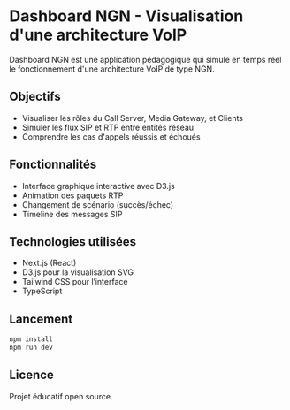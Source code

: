 # Dashboard NGN - Visualisation d'une architecture VoIP

Dashboard NGN est une application pédagogique qui simule en temps réel le fonctionnement d'une architecture VoIP de type NGN.

## Objectifs

- Visualiser les rôles du Call Server, Media Gateway, et Clients
- Simuler les flux SIP et RTP entre entités réseau
- Comprendre les cas d'appels réussis et échoués

## Fonctionnalités

- Interface graphique interactive avec D3.js
- Animation des paquets RTP
- Changement de scénario (succès/échec)
- Timeline des messages SIP

## Technologies utilisées

- Next.js (React)
- D3.js pour la visualisation SVG
- Tailwind CSS pour l’interface
- TypeScript

## Lancement

```bash
npm install
npm run dev
```

## Licence

Projet éducatif open source.